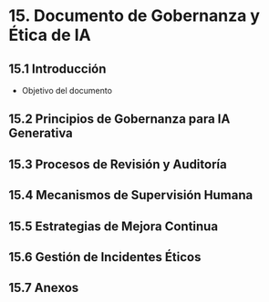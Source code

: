 # 15. Documento de Gobernanza y Ética de IA

## 15.1 Introducción
- Objetivo del documento

## 15.2 Principios de Gobernanza para IA Generativa

## 15.3 Procesos de Revisión y Auditoría

## 15.4 Mecanismos de Supervisión Humana

## 15.5 Estrategias de Mejora Continua

## 15.6 Gestión de Incidentes Éticos

## 15.7 Anexos 